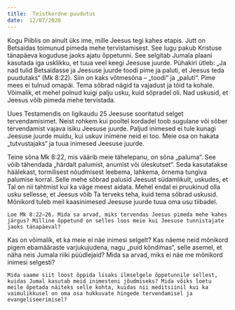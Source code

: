 ```yaml
---
title:  Teistkordne puudutus
date:  12/07/2020
---
```


Kogu Piiblis on ainult üks ime, mille Jeesus tegi kahes etapis. Jutt on Betsaidas toimunud pimeda mehe tervistamisest. See lugu pakub Kristuse tänapäeva koguduse jaoks ajatu õppetunni. See selgitab Jumala plaani kasutada iga usklikku, et tuua veel keegi Jeesuse juurde. Pühakiri ütleb: „Ja nad tulid Betsaidasse ja Jeesuse juurde toodi pime ja paluti, et Jeesus teda puudutaks“ (Mk 8:22). Siin on kaks võtmesõna – „toodi“ ja „paluti“. Pime mees ei tulnud omapäi. Tema sõbrad nägid ta vajadust ja tõid ta kohale. Võimalik, et mehel polnud kuigi palju usku, kuid sõpradel oli. Nad uskusid, et Jeesus võib pimeda mehe tervistada.

Uues Testamendis on ligikaudu 25 Jeesuse sooritatud selget tervendamisimet. Neist rohkem kui pooltel kordadel toob sugulane või sõber tervendamist vajava isiku Jeesuse juurde. Paljud inimesed ei tule kunagi Jeesuse juurde muidu, kui uskuv inimene neid ei too. Meie osa on hakata „tutvustajaks“ ja tuua inimesed Jeesuse juurde.

Teine sõna Mk 8:22, mis väärib meie tähelepanu, on sõna „paluma“. See võib tähendada „härdalt palumist, anumist või üleskutset“. Seda kasutatakse häälekast, tormilisest nõudmisest leebema, lahkema, õrnema tungiva palumise korral. Selle mehe sõbrad palusid Jeesust südamlikult, uskudes, et Tal on nii tahtmist kui ka väge meest aidata. Mehel endal ei pruukinud olla usku sellesse, et Jeesus võib Ta terveks teha, kuid tema sõbrad uskusid. Mõnikord tuleb meil kaasinimesed Jeesuse juurde tuua oma usu tiibadel.

`Loe Mk 8:22–26. Mida sa arvad, miks tervendas Jeesus pimeda mehe kahes järgus? Milline õppetund on selles loos meie kui Jeesuse tunnistajate jaoks tänapäeval?`

Kas on võimalik, et ka meie ei näe inimesi selgelt? Kas näeme neid mõnikord pigem ebamääraste varjukujudena, nagu „puid kõndimas“, selle asemel, et näha neis Jumala riiki püüdlejaid? Mida sa arvad, miks ei näe me mõnikord inimesi selgesti?

`Mida saame siit loost õppida lisaks ilmselgele õppetunnile sellest, kuidas Jumal kasutab meid inimesteni jõudmiseks? Mida võiks loetu meile õpetada näiteks selle kohta, kuidas nii meditsiinil kui ka vaimulikkusel on oma osa hukkuvate hingede tervendamisel ja evangeliseerimisel?`